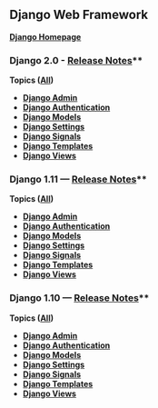 ## Django Web Framework

**[Django Homepage](https://www.djangoproject.com/)**

### Django 2.0 - [Release Notes](https://docs.djangoproject.com/en/2.0/releases/2.0/)**

**Topics ([All](https://docs.djangoproject.com/en/2.0/topics/))**

* **[Django Admin](https://docs.djangoproject.com/en/2.0/ref/contrib/admin/)**
* **[Django Authentication](https://docs.djangoproject.com/en/2.0/topics/auth/)**
* **[Django Models](https://docs.djangoproject.com/en/2.0/topics/db/models/)**
* **[Django Settings](https://docs.djangoproject.com/en/2.0/topics/settings/)**
* **[Django Signals](https://docs.djangoproject.com/en/2.0/topics/signals/)**
* **[Django Templates](https://docs.djangoproject.com/en/2.0/topics/templates/)**
* **[Django Views](https://docs.djangoproject.com/en/2.0/topics/http/views/)**

### Django 1.11 — [Release Notes](https://docs.djangoproject.com/en/1.11/releases/1.11/)**

**Topics ([All](https://docs.djangoproject.com/en/1.11/topics/))**

* **[Django Admin](https://docs.djangoproject.com/en/1.11/ref/contrib/admin/)**
* **[Django Authentication](https://docs.djangoproject.com/en/1.11/topics/auth/)**
* **[Django Models](https://docs.djangoproject.com/en/1.11/topics/db/models/)**
* **[Django Settings](https://docs.djangoproject.com/en/1.11/topics/settings/)**
* **[Django Signals](https://docs.djangoproject.com/en/1.11/topics/signals/)**
* **[Django Templates](https://docs.djangoproject.com/en/1.11/topics/templates/)**
* **[Django Views](https://docs.djangoproject.com/en/1.11/topics/http/views/)**

### Django 1.10 — [Release Notes](https://docs.djangoproject.com/en/1.10/releases/1.10/)**

**Topics ([All](https://docs.djangoproject.com/en/1.10/topics/))**

* **[Django Admin](https://docs.djangoproject.com/en/1.10/ref/contrib/admin/)**
* **[Django Authentication](https://docs.djangoproject.com/en/1.10/topics/auth/)**
* **[Django Models](https://docs.djangoproject.com/en/1.10/topics/db/models/)**
* **[Django Settings](https://docs.djangoproject.com/en/1.10/topics/settings/)**
* **[Django Signals](https://docs.djangoproject.com/en/1.10/topics/signals/)**
* **[Django Templates](https://docs.djangoproject.com/en/1.10/topics/templates/)**
* **[Django Views](https://docs.djangoproject.com/en/1.10/topics/http/views/)**
